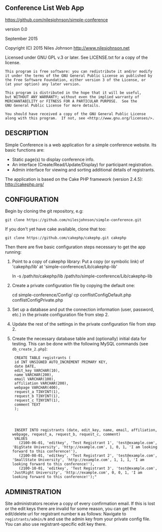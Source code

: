 Conference List Web App
-----------------------

https://github.com/nilesjohnson/simple-conference

version 0.0

September 2015

Copyright (C) 2015 Niles Johnson <http://www.nilesjohnson.net>

Licensed under GNU GPL v.3 or later.  See LICENSE.txt for a copy of
the license.

    This program is free software: you can redistribute it and/or modify
    it under the terms of the GNU General Public License as published by
    the Free Software Foundation, either version 3 of the License, or
    (at your option) any later version.

    This program is distributed in the hope that it will be useful,
    but WITHOUT ANY WARRANTY; without even the implied warranty of
    MERCHANTABILITY or FITNESS FOR A PARTICULAR PURPOSE.  See the
    GNU General Public License for more details.

    You should have received a copy of the GNU General Public License
    along with this program.  If not, see <http://www.gnu.org/licenses/>.


DESCRIPTION
-----------

Simple Conference is a web application for a simple conference website.
Its basic functions are:

* Static page(s) to display conference info.
* An interface (Create/Read/Update/Display) for participant registration.
* Admin interface for viewing and sorting additional details of registrants.

The application is based on the Cake PHP framework (version 2.4.5):  http://cakephp.org/


CONFIGURATION
-------------

Begin by cloning the git repository, e.g:

    git clone https://github.com/nilesjohnson/simple-conference.git

If you don't yet have cake available, clone that too:

    git clone https://github.com/cakephp/cakephp.git cakephp

Then there are five basic configuration steps necessary to get the app running:

1. Point to a copy of cakephp library:  Put a copy (or symbolic link) of 
'cakephp/lib' at 'simple-conference/Lib/cakephp-lib'

    ln -s /path/to/cakephp/lib /path/to/simple-conference/Lib/cakephp-lib

1. Create a private configuration file by copying the default one:

    cd simple-conference/Config/
    cp conflistConfigDefault.php conflistConfigPrivate.php

1. Set up a database and put the connection information 
(user, password, etc.) in the private configuration file from step 2.

1. Update the rest of the settings in the private configuration file 
from step 2.

1. Create the necessary database table and (optionally) initial data 
for testing.  This can be done with the following MySQL commands (see `db_create_2.php`):


        CREATE TABLE registrants (
        id INT UNSIGNED AUTO_INCREMENT PRIMARY KEY,
        date DATE,
        edit_key VARCHAR(10),
        name VARCHAR(200),
        email VARCHAR(100),
        affiliation VARCHAR(200),
        webpage VARCHAR(400),
        request_a TINYINT(1),
        request_b TINYINT(1),
        request_c TINYINT(1),
        comment TEXT
        );




        INSERT INTO registrants (date, edit_key, name, email, affiliation, webpage, request_a, request_b, request_c, comment)
        VALUES 
          (2100-06-01, 'editkey', 'Test Registrant 1', 'test@example.com', 'BigState University', 'http://example.com', 1, 0, 1, 'I am looking forward to this conference!'),
          (2100-08-01, 'editkey', 'Test Registrant 2', 'test@example.com', 'SmallState University', 'http://example.com', 1, 1, 1, 'I am looking forward to this conference!'),
          (2100-10-01, 'editkey', 'Test Registrant 3', 'test@example.com', 'JustRight University', 'http://example.com', 0, 0, 1, 'I am looking forward to this conference!');"



ADMINISTRATION
--------------

Site administrators receive a copy of every confirmation email.  If this is lost or the edit keys there are invalid for some reason, you can get the edit/delete url for registrant number `N` as follows:  Navigate to `registrants/admin/N` and use the admin key from your private config file.  You can also use registrant-specific edit key there.

